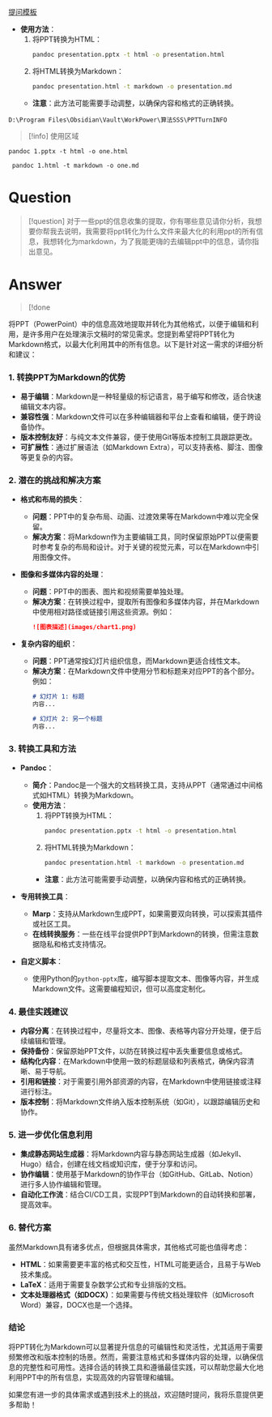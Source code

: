 [提问模板](../../效率/MDwriteTools/提问模板.md)

- **使用方法**：
    1. 将PPT转换为HTML：
       ```bash
       pandoc presentation.pptx -t html -o presentation.html
       ```
    2. 将HTML转换为Markdown：
       ```bash
       pandoc presentation.html -t markdown -o presentation.md
       ```
    - **注意**：此方法可能需要手动调整，以确保内容和格式的正确转换。

```
D:\Program Files\Obsidian\Vault\WorkPower\算法SSS\PPTTurnINFO
```


>[!info]
>使用区域

```
pandoc 1.pptx -t html -o one.html
```

```
 pandoc 1.html -t markdown -o one.md
```

# Question
>[!question]
>对于一些ppt的信息收集的提取，你有哪些意见请你分析，我想要你帮我去说明，我需要将ppt转化为什么文件来最大化的利用ppt的所有信息，我想转化为markdown，为了我能更嗨的去编辑ppt中的信息，请你指出意见。

# Answer
>[!done

将PPT（PowerPoint）中的信息高效地提取并转化为其他格式，以便于编辑和利用，是许多用户在处理演示文稿时的常见需求。您提到希望将PPT转化为Markdown格式，以最大化利用其中的所有信息。以下是针对这一需求的详细分析和建议：

### 1. **转换PPT为Markdown的优势**

- **易于编辑**：Markdown是一种轻量级的标记语言，易于编写和修改，适合快速编辑文本内容。
- **兼容性强**：Markdown文件可以在多种编辑器和平台上查看和编辑，便于跨设备协作。
- **版本控制友好**：与纯文本文件兼容，便于使用Git等版本控制工具跟踪更改。
- **可扩展性**：通过扩展语法（如Markdown Extra），可以支持表格、脚注、图像等更复杂的内容。

### 2. **潜在的挑战和解决方案**

- **格式和布局的损失**：
  - **问题**：PPT中的复杂布局、动画、过渡效果等在Markdown中难以完全保留。
  - **解决方案**：将Markdown作为主要编辑工具，同时保留原始PPT以便需要时参考复杂的布局和设计。对于关键的视觉元素，可以在Markdown中引用图像文件。

- **图像和多媒体内容的处理**：
  - **问题**：PPT中的图表、图片和视频需要单独处理。
  - **解决方案**：在转换过程中，提取所有图像和多媒体内容，并在Markdown中使用相对路径或链接引用这些资源。例如：
    ```markdown
    ![图表描述](images/chart1.png)
    ```

- **复杂内容的组织**：
  - **问题**：PPT通常按幻灯片组织信息，而Markdown更适合线性文本。
  - **解决方案**：在Markdown文件中使用分节和标题来对应PPT的各个部分。例如：
    ```markdown
    # 幻灯片 1: 标题
    内容...

    # 幻灯片 2: 另一个标题
    内容...
    ```

### 3. **转换工具和方法**

- **Pandoc**：
  - **简介**：Pandoc是一个强大的文档转换工具，支持从PPT（通常通过中间格式如HTML）转换为Markdown。
  - **使用方法**：
    1. 将PPT转换为HTML：
       ```bash
       pandoc presentation.pptx -t html -o presentation.html
       ```
    2. 将HTML转换为Markdown：
       ```bash
       pandoc presentation.html -t markdown -o presentation.md
       ```
    - **注意**：此方法可能需要手动调整，以确保内容和格式的正确转换。

- **专用转换工具**：
  - **Marp**：支持从Markdown生成PPT，如果需要双向转换，可以探索其插件或社区工具。
  - **在线转换服务**：一些在线平台提供PPT到Markdown的转换，但需注意数据隐私和格式支持情况。

- **自定义脚本**：
  - 使用Python的`python-pptx`库，编写脚本提取文本、图像等内容，并生成Markdown文件。这需要编程知识，但可以高度定制化。

### 4. **最佳实践建议**

- **内容分离**：在转换过程中，尽量将文本、图像、表格等内容分开处理，便于后续编辑和管理。
- **保持备份**：保留原始PPT文件，以防在转换过程中丢失重要信息或格式。
- **结构化内容**：在Markdown中使用一致的标题层级和列表格式，确保内容清晰、易于导航。
- **引用和链接**：对于需要引用外部资源的内容，在Markdown中使用链接或注释进行标注。
- **版本控制**：将Markdown文件纳入版本控制系统（如Git），以跟踪编辑历史和协作。

### 5. **进一步优化信息利用**

- **集成静态网站生成器**：将Markdown内容与静态网站生成器（如Jekyll、Hugo）结合，创建在线文档或知识库，便于分享和访问。
- **协作编辑**：使用基于Markdown的协作平台（如GitHub、GitLab、Notion）进行多人协作编辑和管理。
- **自动化工作流**：结合CI/CD工具，实现PPT到Markdown的自动转换和部署，提高效率。

### 6. **替代方案**

虽然Markdown具有诸多优点，但根据具体需求，其他格式可能也值得考虑：

- **HTML**：如果需要更丰富的格式和交互性，HTML可能更适合，且易于与Web技术集成。
- **LaTeX**：适用于需要复杂数学公式和专业排版的文档。
- **文本处理器格式（如DOCX）**：如果需要与传统文档处理软件（如Microsoft Word）兼容，DOCX也是一个选择。

### 结论

将PPT转化为Markdown可以显著提升信息的可编辑性和灵活性，尤其适用于需要频繁修改和版本控制的场景。然而，需要注意格式和多媒体内容的处理，以确保信息的完整性和可用性。选择合适的转换工具和遵循最佳实践，可以帮助您最大化地利用PPT中的所有信息，实现高效的内容管理和编辑。

如果您有进一步的具体需求或遇到技术上的挑战，欢迎随时提问，我将乐意提供更多帮助！
